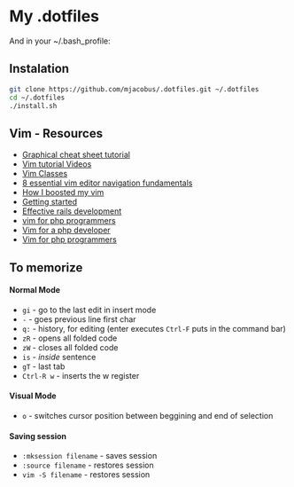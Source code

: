 # My .dotfiles

And in your ~/.bash_profile:

Instalation
-------------

```bash
git clone https://github.com/mjacobus/.dotfiles.git ~/.dotfiles
cd ~/.dotfiles
./install.sh
```

Vim - Resources
-----------------

- [Graphical cheat sheet tutorial](http://www.viemu.com/a_vi_vim_graphical_cheat_sheet_tutorial.html)
- [Vim tutorial Videos](http://www.derekwyatt.org/vim/vim-tutorial-videos)
- [Vim Classes](https://github.com/shawncplus/vim-classes)
- [8 essential vim editor navigation fundamentals](http://www.thegeekstuff.com/2009/03/8-essential-vim-editor-navigation-fundamentals/)
- [How I boosted my vim](http://nvie.com/posts/how-i-boosted-my-vim/)
- [Getting started](http://www.sitepoint.com/getting-started-vim/)
- [Effective rails development](http://www.sitepoint.com/effective-rails-development-vim/)
- [vim for php programmers](http://www.slideshare.net/ZendCon/vim-for-php-programmers-presentation)
- [Vim for a php developer](http://blog.lenss.nl/2011/04/vim-for-a-php-developer/)
- [Vim for php programmers](http://www.slideshare.net/andreizm/vim-for-php-programmers-pdf)

To memorize
--------------


#### Normal Mode

- ```gi``` - go to the last edit in insert mode
- ```-``` - goes previous line first char
- ```q:``` - history, for editing (enter executes ```Ctrl-F``` puts in the command bar)
- ```zR``` - opens all folded code
- ```zW``` - closes all folded code
- ```is``` - _inside_ sentence
- ```gT``` - last tab
- ```Ctrl-R w``` - inserts the w register

#### Visual Mode

- ```o``` - switches cursor position between beggining and end of selection


#### Saving session
- ```:mksession filename``` - saves session
- ```:source filename``` - restores session
- ```vim -S filename``` - restores session
